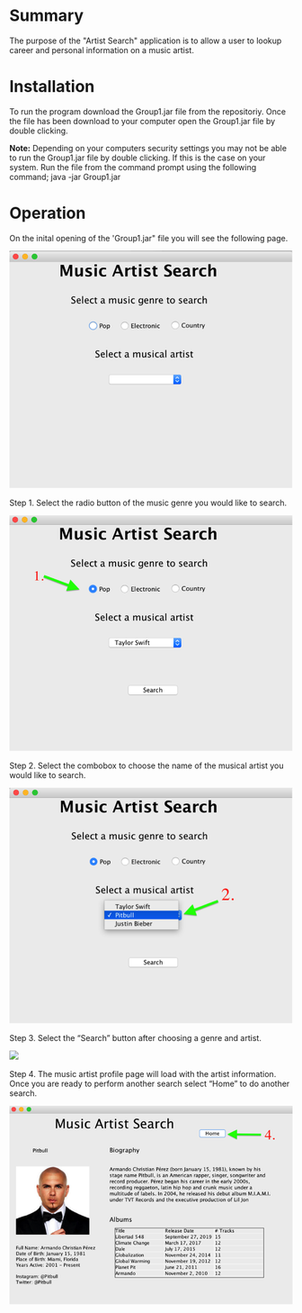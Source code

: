# Summary
The purpose of the "Artist Search" application is to allow a user to lookup career and personal information on a music artist. 

# Installation
To run the program download the Group1.jar file from the repositoriy. Once the file has been download to your computer open the Group1.jar file by double clicking. 

**Note:** 
    Depending on your computers security settings you may not be able to run the Group1.jar file by double clicking. If this is the case on your system. Run the file from the command prompt using the following command; java -jar Group1.jar 

# Operation
On the inital opening of the 'Group1.jar" file you will see the following page.

![](/Readimages/Home.png)

Step 1.  Select the radio button of the music genre you would like to search.

![](/Readimages/HomeGenre.png)

Step 2.  Select the combobox to choose the name of the musical artist you would like to search.

![](/Readimages/HomeArtist.png)

Step 3.  Select the “Search” button after choosing a genre and artist.

![](/images/Search.png)

Step 4.  The music artist profile page will load with the artist information. Once you are ready to perform another search select “Home” to do another search.

![](/Readimages/Profile.png)










